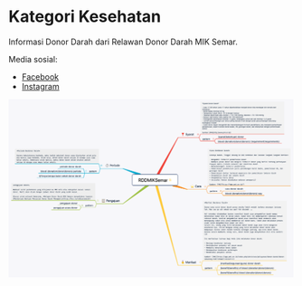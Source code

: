 # Kategori Kesehatan

Informasi Donor Darah dari Relawan Donor Darah MIK Semar.

Media sosial:
- [Facebook](https://web.facebook.com/rddmiksemar.rddmiksemar)
- [Instagram](https://www.instagram.com/rdd_miksemar/)

![RDD MIK Semar](RDDMIKSemar.png)
